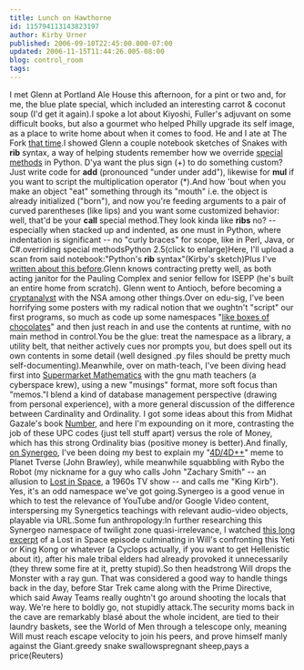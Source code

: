 ```yaml
---
title: Lunch on Hawthorne
id: 115794113143823197
author: Kirby Urner
published: 2006-09-10T22:45:00.000-07:00
updated: 2006-11-15T11:44:26.005-08:00
blog: control_room
tags: 
---
```


I met Glenn at Portland Ale House this afternoon, for a pint or two and, for me, the blue plate special, which included an interesting carrot & coconut soup (I'd get it again).I spoke a lot about Kiyoshi, Fuller's adjuvant on some difficult books, but also a gourmet who helped Philly upgrade its self image, as a place to write home about when it comes to food.  He and I ate at The Fork [that time](http://www.grunch.net/synergetics/kiyoshi.html).I showed Glenn a couple notebook sketches of Snakes with __rib__ syntax, a way of helping students remember how we override [special methods](http://mail.python.org/pipermail/edu-sig/2006-September/007101.html) in Python.  D'ya want the plus sign (+) to do something custom?  Just write code for __add__ (pronounced "under under add"), likewise for __mul__ if you want to script the multiplication operator (*).And how 'bout when you make an object "eat" something through its "mouth" i.e. the object is already initialized ("born"), and now you're feeding arguments to a pair of curved parentheses (like lips) and you want some customized behavior:  well, that'd be your __call__ special method.They look kinda like __ribs__ no? -- especially when stacked up and indented, as one must in Python, where indentation is significant -- no "curly braces" for scope, like in Perl, Java, or C#.[](http://photos1.blogger.com/blogger/1134/545/1600/pysheep.0.png)overriding special methodsPython 2.5(click to enlarge)Here, I'll upload a scan from said notebook:[](http://photos1.blogger.com/blogger/1134/545/1600/pysnake.jpg)"Python's __rib__ syntax"(Kirby's sketch)Plus I've [written about this before](http://mybizmo.blogspot.com/2006/08/python-pedagogy.html).Glenn knows contracting pretty well, as both acting janitor for the Pauling Complex and senior fellow for ISEPP (he's built an entire home from scratch).  Glenn went to Antioch, before becoming a [cryptanalyst](http://en.wikipedia.org/wiki/Cryptanalysis) with the NSA among other things.Over on edu-sig, I've been horrifying some posters with my radical notion that we oughtn't "script" our first programs, so much as code up some namespaces "[like boxes of chocolates](http://www.imdb.com/title/tt0109830/)" and then just reach in and use the contents at runtime, with no main method in control.You be the glue: treat the namespace as a library, a utility belt, that neither actively cues nor prompts you, but does spell out its own contents in some detail (well designed .py files should be pretty much self-documenting).Meanwhile, over on math-teach, I've been diving head first into [Supermarket Mathematics](http://mathforum.org/kb/thread.jspa?threadID=1446722&tstart=0) with the gnu math teachers (a cyberspace krew), using a new "musings" format, more soft focus than "memos."I blend a kind of database management perspective (drawing from personal experience), with a more general discussion of the difference between Cardinality and Ordinality.  I got some ideas about this from Midhat Gazale's book [Number](http://www.amazon.com/Number-Midhat-Gazale/dp/069100515X/sr=8-3/qid=1157940649/), and here I'm expounding on it more, contrasting the job of these UPC codes (just tell stuff apart) versus the role of Money, which has this strong Ordinality bias (positive money is better).And finally, [on Synergeo](http://groups.yahoo.com/group/synergeo/), I've been doing my best to explain my "[4D/4D++](http://worldgame.blogspot.com/2006/08/4d.html)" meme to Planet Tverse (John Brawley), while meanwhile squabbling with Rybo the Robot (my nickname for a guy who calls John "Zachary Smith" -- an allusion to [Lost in Space](http://www.imdb.com/title/tt0058824/), a 1960s TV show -- and calls me "King Kirb").  Yes, it's an odd namespace we've got going.Synergeo is a good venue in which to test the relevance of YouTube and/or Google Video content, interspersing my Synergetics teachings with relevant audio-video objects, playable via URL.Some fun anthropology:In further researching this Synergeo namespace of twilight zone quasi-irrelevance, I watched [this long excerpt](http://www.youtube.com/watch?v=-1fEBS0isb4&NR) of a Lost in Space episode culminating in Will's confronting this Yeti or King Kong or whatever (a Cyclops actually, if you want to get Hellenistic about it), after his male tribal elders had already provoked it unnecessarily (they threw some fire at it, pretty stupid).So then headstrong Will drops the Monster with a ray gun.  That was considered a good way to handle things back in the day, before Star Trek came along with the Prime Directive, which said Away Teams really oughtn't go around shooting the locals that way.  We're here to boldly go, not stupidly attack.The security moms back in the cave are remarkably blasé about the whole incident, are tied to their laundry baskets, see the World of Men through a telescope only, meaning Will must reach escape velocity to join his peers, and prove himself manly against the Giant.[](http://photos1.blogger.com/blogger/1134/545/1600/greedysnake.0.jpg)greedy snake swallowspregnant sheep,pays a price(Reuters)